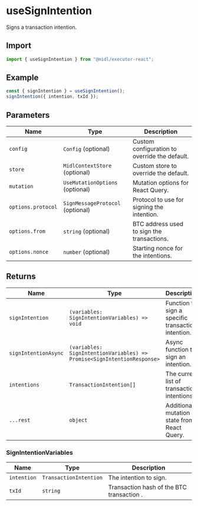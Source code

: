 # useSignIntention

Signs a transaction intention.

## Import

```ts
import { useSignIntention } from "@midl/executor-react";
```

## Example

```ts
const { signIntention } = useSignIntention();
signIntention({ intention, txId });
```

## Parameters

| Name               | Type                             | Description                                   |
| ------------------ | -------------------------------- | --------------------------------------------- |
| `config`           | `Config` (optional)              | Custom configuration to override the default. |
| `store`            | `MidlContextStore` (optional)    | Custom store to override the default.         |
| `mutation`         | `UseMutationOptions` (optional)  | Mutation options for React Query.             |
| `options.protocol` | `SignMessageProtocol` (optional) | Protocol to use for signing the intention.    |
| `options.from`     | `string` (optional)              | BTC address used to sign the transactions.    |
| `options.nonce`    | `number` (optional)              | Starting nonce for the intentions.            |


## Returns

| Name                 | Type                                                                    | Description                                        |
| -------------------- | ----------------------------------------------------------------------- | -------------------------------------------------- |
| `signIntention`      | `(variables: SignIntentionVariables) => void`                           | Function to sign a specific transaction intention. |
| `signIntentionAsync` | `(variables: SignIntentionVariables) => Promise<SignIntentionResponse>` | Async function to sign an intention.               |
| `intentions`         | `TransactionIntention[] `                                               | The current list of transaction intentions.        |
| `...rest`            | `object`                                                                | Additional mutation state from React Query.        |

### SignIntentionVariables

| Name        | Type                   | Description                               |
| ----------- | ---------------------- | ----------------------------------------- |
| `intention` | `TransactionIntention` | The intention to sign.                    |
| `txId`      | `string`               | Transaction hash of the BTC transaction . |
